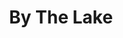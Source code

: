 ---
title: "By The Lake"
draft: false
slug: "by-the-lake"
weight: "1"
featured: true
mainpage: false
related: true

block_project: {
	description: "(description coming soon)",
	fontcolor: "#fff",
	bgcolor: "#040404",
	work: [ 
		{class: "gallery-col-12 w-md-75 mb-5 mb-md-3", src: "img/illustration_by-the-lake-01.jpg"},
		{class: "gallery-col-12 w-md-75 my-5 my-md-3", src: "img/illustration_by-the-lake-02.jpg"},
		{class: "gallery-col-12 w-md-75 mt-5 mt-md-3", src: "img/illustration_by-the-lake-03.jpg"}
	]
}

---
